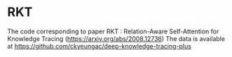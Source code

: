# RKT
The code corresponding to paper RKT : Relation-Aware Self-Attention for Knowledge Tracing (https://arxiv.org/abs/2008.12736)
The data is available at https://github.com/ckyeungac/deep-knowledge-tracing-plus

